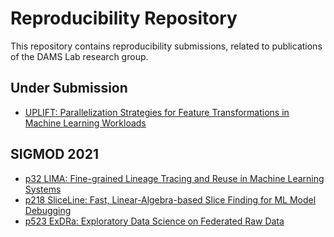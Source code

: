 # Reproducibility Repository

This repository contains reproducibility submissions, related to publications of the DAMS Lab research group.

## Under Submission

- [UPLIFT: Parallelization Strategies for Feature Transformations in Machine Learning Workloads](temp-uplift-submission/README.md)

## SIGMOD 2021

- [p32 LIMA: Fine-grained Lineage Tracing and Reuse in Machine Learning Systems](sigmod2021-LIMA-p32/README.md)
- [p218 SliceLine: Fast, Linear-Algebra-based Slice Finding for ML Model Debugging](sigmod2021-sliceline-p218/README.md)
- [p523 ExDRa: Exploratory Data Science on Federated Raw Data](sigmod2021-exdra-p523/README.md)

